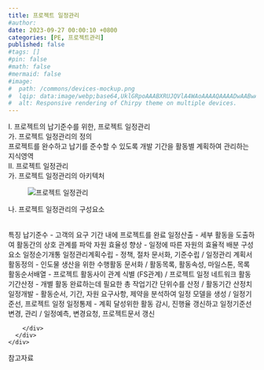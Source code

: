 ```yaml
---
title: 프로젝트 일정관리
#author: 
date: 2023-09-27 00:00:10 +0800
categories: [PE, 프로젝트관리]
published: false
#tags: []
#pin: false
#math: false
#mermaid: false
#image:
#  path: /commons/devices-mockup.png
#  lqip: data:image/webp;base64,UklGRpoAAABXRUJQVlA4WAoAAAAQAAAADwAABwAAQUxQSDIAAAARL0AmbZurmr57yyIiqE8oiG0bejIYEQTgqiDA9vqnsUSI6H+oAERp2HZ65qP/VIAWAFZQOCBCAAAA8AEAnQEqEAAIAAVAfCWkAALp8sF8rgRgAP7o9FDvMCkMde9PK7euH5M1m6VWoDXf2FkP3BqV0ZYbO6NA/VFIAAAA
#  alt: Responsive rendering of Chirpy theme on multiple devices.
---
```


<div class="post-wrap">
  <div class="para">
    <div class="para-title">
      I. 프로젝트의 납기준수를 위한, 프로젝트 일정관리
    </div>
    <div class="para-cntnt">
      <div class="para">
        <div class="para-title">
          가. 프로젝트 일정관리의 정의
        </div>
        <div class="para-cntnt">
            프로젝트를 완수하고 납기를 준수할 수 있도록 개발 기간을 활동별 계획하여 관리하는 지식영역
        </div>
      </div>
    </div>
  </div>
  
  <div class="para">
    <div class="para-title">
      II. 프로젝트 일정관리
    </div>
    <div class="para-cntnt">
      <div class="para">
        <div class="para-title">
          가. 프로젝트 일정관리의 아키텍처
        </div>
        <div class="para-cntnt">
          <figure class="post-figure">
            <img src="/assets/img/posts/프로젝트-일정관리.png" alt="프로젝트 일정관리">
<!--            <figcaption>Source: Unveiling the Metaverse: Exploring Emerging Trends, Multifaceted Perspectives, and Future Challenges</figcaption>-->
          </figure>
        </div>
      </div>
      <div class="para">
        <div class="para-title">
          나. 프로젝트 일정관리의 구성요소
        </div>
        <div class="para-cntnt">
          <table class="post-table">
          </table>
          특징
  납기준수 - 고객의 요구 기간 내에 프로젝트를 완료   
  일정산출 - 세부 활동을 도출하여 활동간의 상호 관계를 파악   
  자원 효율성 향상 - 일정에 따른 자원의 효율적 배분
구성요소 일정순기개통
  일정관리계획수립 - 정책, 절차 문서화, 기준수립 / 일정관리 계획서 
  활동정의 - 인도물 생산을 위한 수행활동 문서화 / 활동목록, 활동속성, 마일스톤, 목록
  활동순서배열 - 프로젝트 활동사이 관계 식별 (FS관계) / 프로젝트 일정 네트워크
  활동기간산정 - 개별 활동 완료하는데 필요한 총 작업기간 단위수를 산정 / 활동기간 산정치
  일정개발 - 활동순서, 기간, 자원 요구사항, 제약을 분석하여 일정 모델을 생성 / 일정기준선, 프로젝트 일정
  일정통제 - 계획 달성위한 활동 감시, 진행율 갱신하고 일정기준선 변경, 관리 / 일정예측, 변경요청, 프로젝트문서 갱신

        </div>
      </div>
    </div>
  </div>

  <div class="refr-wrap">
    <div class="refr-title">
        참고자료
    </div>
    <ol class="refr-list">
    <!--    <li>(나현식, 최대선) <a target="_blank" href="https://scienceon.kisti.re.kr/commons/util/originalView.do?cn=JAKO202225948430499&oCn=JAKO202225948430499&dbt=JAKO&journal=NJOU00291864">메타버스 보안 위협 요소 및 대응 방안 검토</a></li>-->
    <!--    <li>(M. Uddin, S. Manickam, H. Ullah, M. Obaidat and A. Dandoush) <a target="_blank" href="https://ieeexplore.ieee.org/abstract/document/10138386">Unveiling the Metaverse: Exploring Emerging Trends, Multifaceted Perspectives, and Future Challenges</a></li>-->
    </ol>
  </div>
</div>
